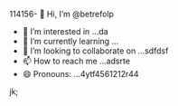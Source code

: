 114156- 👋 Hi, I’m @betrefolp
- 👀 I’m interested in ...da
- 🌱 I’m currently learning ...
- 💞️ I’m looking to collaborate on ...sdfdsf
- 📫 How to reach me ...adsrte
- 😄 Pronouns: ...4ytf4561212r44
<!---5454sdf7887rgr63385
betrefolp/betrefolp is a ✨ special ✨ repository because itfghs `README.md` (this file) appears on qweqweyourhfmmmGitHub profile.2
You can click the Preview link to take a look atwre your2363
changes.225959
--->
jk;
